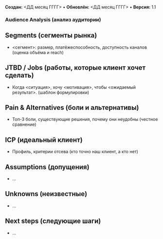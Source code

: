 **Создан:** <ДД месяц ГГГГ> • **Обновлён:** <ДД месяц ГГГГ> • **Версия:** 1.1

### Audience Analysis (анализ аудитории)

## Segments (сегменты рынка)
- <сегмент>: размер, платёжеспособность, доступность каналов (оценка объёма и reach)

## JTBD / Jobs (работы, которые клиент хочет сделать)
- Когда <ситуация>, хочу <мотивация>, чтобы <ожидаемый результат>. (шаблон формулировки)

## Pain & Alternatives (боли и альтернативы)
- Топ-3 боли, существующие решения, почему они неудобны (честное сравнение)

## ICP (идеальный клиент)
- Профиль, критерии отсева (кто точно наш клиент, а кто нет)

## Assumptions (допущения)
- ...

## Unknowns (неизвестные)
- ...

## Next steps (следующие шаги)
- ...

